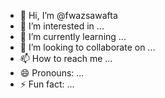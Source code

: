 - 👋 Hi, I’m @fwazsawafta
- 👀 I’m interested in ...
- 🌱 I’m currently learning ...
- 💞️ I’m looking to collaborate on ...
- 📫 How to reach me ...
- 😄 Pronouns: ...
- ⚡ Fun fact: ...

<!---
fwazsawafta/fwazsawafta is a ✨ special ✨ repository because its `README.md` (this file) appears on your GitHub profile.
You can click the Preview link to take a look at your changes.
--->
